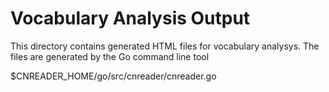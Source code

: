 # Vocabulary Analysis Output
This directory contains generated HTML files for vocabulary analysys.
The files are generated by the Go command line tool

$CNREADER_HOME/go/src/cnreader/cnreader.go